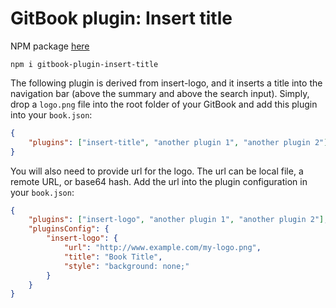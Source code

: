 GitBook plugin: Insert title
===========================

NPM package [here](https://www.npmjs.com/package/gitbook-plugin-insert-title)

```
npm i gitbook-plugin-insert-title
```

The following plugin is derived from insert-logo, and it inserts a title into the navigation bar (above the summary and above the search input). Simply, drop a `logo.png` file into the root folder of your GitBook and add this plugin into your `book.json`:

```json
{
    "plugins": ["insert-title", "another plugin 1", "another plugin 2"]
}
```

You will also need to provide url for the logo. The url can be local file, a remote URL, or base64 hash. Add the url into the plugin configuration in your `book.json`:

```json
{
    "plugins": ["insert-logo", "another plugin 1", "another plugin 2"],
    "pluginsConfig": {
        "insert-logo": {
            "url": "http://www.example.com/my-logo.png",
            "title": "Book Title",
            "style": "background: none;"
        }
    }
}
```
